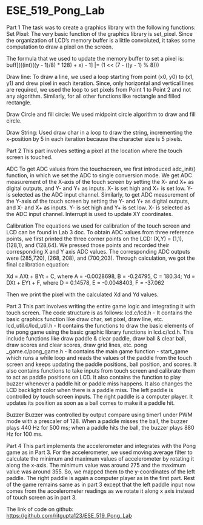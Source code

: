 # ESE_519_Pong_Lab

Part 1
The task was to create a graphics library with the following functions:
Set Pixel:
The very basic function of the graphics library is set_pixel. Since the organization of LCD’s memory buffer is a little convoluted, it takes some computation to draw a pixel on the screen.

The formula that we used to update the memory buffer to set a pixel is:
buff[(((int)((y - 1)/8) * 128) + x) - 1] |= (1 <<  (7 - ((y - 1) % 8)))

Draw line:
To draw a line, we used a loop starting from point (x0, y0) to (x1, y1) and drew pixel in each iteration. Since, only horizontal and vertical lines are required, we used the loop to set pixels from Point 1 to Point 2 and not any algorithm.
Similarly, for all other functions like rectangle and filled rectangle.

Draw Circle and fill circle:
We used midpoint circle algorithm to draw and fill circle.

Draw String:
Used draw char in a loop to draw the string, incrementing the x-position by 5 in each iteration because the character size is 5 pixels. 




Part 2
This part involves setting a pixel at the location where the touch screen is touched. 

ADC
To get ADC values from the touchscreen, we first introduced adc_init() function, in which we set the ADC to single conversion mode. We get ADC measurement of the X-axis of the touch screen by setting the X- and X+ as digital outputs, and Y- and Y+ as inputs. X- is set high and X+ is set low. Y- is selected as the ADC input channel. Similarly, to get ADC measurement of the Y-axis of the touch screen by setting the Y- and Y+ as digital outputs, and X- and X+ as inputs. Y- is set high and Y+ is set low. X- is selected as the ADC input channel. Interrupt is used to update XY coordinates. 

Calibration
The equations we used for calibration of the touch screen and LCD can be found in Lab 3 doc. 
To obtain ADC values from three reference points, we first printed the three corner points on the LCD: (X,Y) = (1,1), (128,1), and (128,64). We pressed those points and recorded their corresponding X and Y axis ADC values. The corresponding ADC outputs were (285,720), (268, 208), and (700,203). Through calculation, we got the final calibration equation: 

  Xd = AXt + BYt + C, where A = -0.0028698, B = -0.24795, C = 180.34; 
Yd = DXt + EYt + F, where D = 0.14578, E = -0.0048403, F = -37.062

Then we print the pixel with the calculated Xd and Yd values. 


Part 3
This part involves writing the entire game logic and integrating it with touch screen. 
The code structure is as follows:
lcd.c/lcd.h - It contains the basic graphics function like draw char, set pixel, draw line, etc.
lcd_util.c/lcd_util.h - It contains the functions to draw the basic elements of the pong game using the basic graphic library functions in lcd.c/lcd.h. This include functions like draw paddle & clear paddle, draw ball & clear ball, draw scores and clear scores, draw grid lines, etc.
pong _game.c/pong_game.h - It contains the main game function - start_game which runs a while loop and reads the values of the paddle from the touch screen and keeps updating the paddle positions, ball position, and scores. It also contains functions to take inputs from touch screen and calibrate them to act as paddle positions on LCD. It also contains the function to play buzzer whenever a paddle hit or paddle miss happens. It also changes the LCD backlight color when there is a paddle miss. 
The left paddle is controlled by touch screen inputs. The right paddle is a computer player. It updates its position as soon as a ball comes to make it a paddle hit. 

Buzzer
Buzzer was controlled by output compare using timer1 under PWM mode with a prescaler of 128. When a paddle misses the ball, the buzzer plays 440 Hz for 500 ms; when a paddle hits the ball, the buzzer plays 880 Hz for 100 ms. 




Part 4
This part implements the accelerometer and integrates with the Pong game as in Part 3. For the accelerometer, we used moving average filter to calculate the minimum and maximum values of accelerometer by rotating it along the x-axis. The minimum value was around 275 and the maximum value was around 355. So, we mapped them to the y-coordinates of the left paddle. The right paddle is again a computer player as in the first part. Rest of the game remains same as in part 3 except that the left paddle input now comes from the accelerometer readings as we rotate it along x axis instead of touch screen as in part 3.


The link of code on github:
https://github.com/ritgupta123/ESE_519_Pong_Lab
